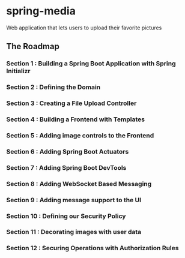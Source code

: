 # spring-media
Web application that lets users to upload their favorite pictures
## The Roadmap

### Section 1 : Building a Spring Boot Application with Spring Initializr
### Section 2 : Defining the Domain
### Section 3 : Creating a File Upload Controller
### Section 4 : Building a Frontend with Templates 
### Section 5 : Adding image controls to the Frontend
### Section 6 : Adding Spring Boot Actuators
### Section 7 : Adding Spring Boot DevTools
### Section 8 : Adding WebSocket Based Messaging
### Section 9 : Adding message support to the UI
### Section 10 : Defining our Security Policy 
### Section 11 : Decorating images with user data
### Section 12 : Securing Operations with Authorization Rules
